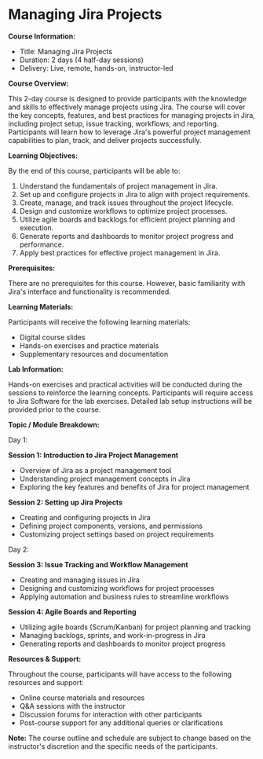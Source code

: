 # Managing Jira Projects

**Course Information:**

- Title: Managing Jira Projects
- Duration: 2 days (4 half-day sessions)
- Delivery: Live, remote, hands-on, instructor-led

**Course Overview:**

This 2-day course is designed to provide participants with the knowledge and skills to effectively manage projects using Jira. The course will cover the key concepts, features, and best practices for managing projects in Jira, including project setup, issue tracking, workflows, and reporting. Participants will learn how to leverage Jira's powerful project management capabilities to plan, track, and deliver projects successfully.

**Learning Objectives:**

By the end of this course, participants will be able to:

1. Understand the fundamentals of project management in Jira.
2. Set up and configure projects in Jira to align with project requirements.
3. Create, manage, and track issues throughout the project lifecycle.
4. Design and customize workflows to optimize project processes.
5. Utilize agile boards and backlogs for efficient project planning and execution.
6. Generate reports and dashboards to monitor project progress and performance.
7. Apply best practices for effective project management in Jira.

**Prerequisites:**

There are no prerequisites for this course. However, basic familiarity with Jira's interface and functionality is recommended.

**Learning Materials:**

Participants will receive the following learning materials:

- Digital course slides
- Hands-on exercises and practice materials
- Supplementary resources and documentation

**Lab Information:**

Hands-on exercises and practical activities will be conducted during the sessions to reinforce the learning concepts. Participants will require access to Jira Software for the lab exercises. Detailed lab setup instructions will be provided prior to the course.

**Topic / Module Breakdown:**

Day 1:

**Session 1: Introduction to Jira Project Management**
- Overview of Jira as a project management tool
- Understanding project management concepts in Jira
- Exploring the key features and benefits of Jira for project management

**Session 2: Setting up Jira Projects**
- Creating and configuring projects in Jira
- Defining project components, versions, and permissions
- Customizing project settings based on project requirements

Day 2:

**Session 3: Issue Tracking and Workflow Management**
- Creating and managing issues in Jira
- Designing and customizing workflows for project processes
- Applying automation and business rules to streamline workflows

**Session 4: Agile Boards and Reporting**
- Utilizing agile boards (Scrum/Kanban) for project planning and tracking
- Managing backlogs, sprints, and work-in-progress in Jira
- Generating reports and dashboards to monitor project progress

**Resources & Support:**

Throughout the course, participants will have access to the following resources and support:

- Online course materials and resources
- Q&A sessions with the instructor
- Discussion forums for interaction with other participants
- Post-course support for any additional queries or clarifications

**Note:** The course outline and schedule are subject to change based on the instructor's discretion and the specific needs of the participants.

